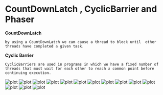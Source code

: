 # CountDownLatch , CyclicBarrier and Phaser

**CountDownLatch**

`by using a CountDownLatch we can cause a thread to block until 
other threads have completed a given task.`





**Cyclic Barrier**

`CyclicBarriers are used in programs in which we have a fixed number of 
threads that must wait for each other to reach a common point before 
continuing execution.`



![plot](../../resources/img/cyclicbarrier/cylcicbarrier1.png)
![plot](../../resources/img/cyclicbarrier/cylcicbarrier2.png)
![plot](../../resources/img/cyclicbarrier/cylcicbarrier3.png)
![plot](../../resources/img/cyclicbarrier/cylcicbarrier4.png)
![plot](../../resources/img/cyclicbarrier/cylcicbarrier5.png)
![plot](../../resources/img/cyclicbarrier/cylcicbarrier6.png)
![plot](../../resources/img/cyclicbarrier/cylcicbarrier7.png)
![plot](../../resources/img/cyclicbarrier/cylcicbarrier8.png)
![plot](../../resources/img/cyclicbarrier/cylcicbarrier9.png)
![plot](../../resources/img/cyclicbarrier/cylcicbarrier10.png)
![plot](../../resources/img/cyclicbarrier/cylcicbarrier11.png)
![plot](../../resources/img/cyclicbarrier/cylcicbarrier12.png)
![plot](../../resources/img/cyclicbarrier/cylcicbarrier13.png)
![plot](../../resources/img/cyclicbarrier/cylcicbarrier14.png)